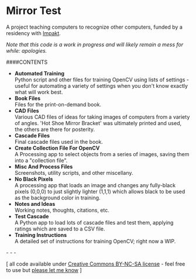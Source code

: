 Mirror Test
==========

A project teaching computers to recognize other computers, funded by a residency with [Impakt](http://www.impakt.nl).

*Note that this code is a work in progress and will likely remain a mess for while: apologies.*

####CONTENTS
* **Automated Training**  
Python script and other files for training OpenCV using lists of settings - useful for automating a variety of settings when you don't know exactly what will work best.
* **Book Files**  
Files for the print-on-demand book.
* **CAD Files**  
Various CAD files of ideas for taking images of computers from a variety of angles. 'Hot Shoe Mirror Bracket' was ultimately printed and used, the others are there for posterity.
* **Cascade Files**  
Final cascade files used in the book.
* **Create Collection File For OpenCV**  
A Processing app to select objects from a series of images, saving them into a "collection file".
* **Misc And Process Files**  
Screenshots, utility scripts, and other miscellany.
* **No Black Pixels**  
A processing app that loads an image and changes any fully-black pixels (0,0,0) to just slightly lighter (1,1,1) which allows black to be used as the background color in training.
* **Notes and Ideas**  
Working notes, thoughts, citations, etc.
* **Test Cascade**  
A Python app to load lots of cascade files and test them, applying ratings which are saved to a CSV file.
* **Training Instructions**  
A detailed set of instructions for training OpenCV; right now a WIP.

\- \- \-

\[ all code available under [Creative Commons BY-NC-SA license](http://creativecommons.org/licenses/by-nc-sa/3.0/) - feel free to use but [please let me know](http://www.jeffreythompson.org) \]

